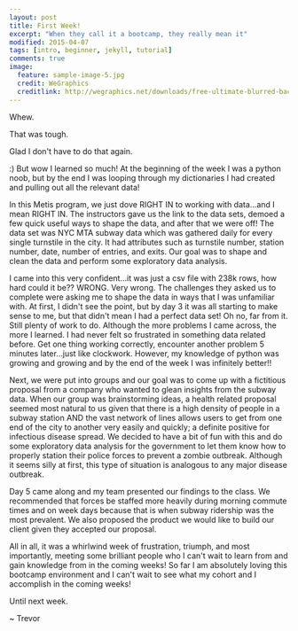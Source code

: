 ```yaml
---
layout: post
title: First Week!
excerpt: "When they call it a bootcamp, they really mean it"
modified: 2015-04-07
tags: [intro, beginner, jekyll, tutorial]
comments: true
image:
  feature: sample-image-5.jpg
  credit: WeGraphics
  creditlink: http://wegraphics.net/downloads/free-ultimate-blurred-background-pack/
---
```


Whew.

That was tough.

Glad I don't have to do that again.



:)
But wow I learned so much!  At the beginning of the week I was a python noob, but by the end
I was looping through my dictionaries I had created and pulling out all the relevant data!

In this Metis program, we just dove RIGHT IN to working with data...and I mean RIGHT IN.
The instructors gave us the link to the data sets, demoed a few quick useful ways to shape
the data, and after that we were off!  The data set was NYC MTA subway data which was gathered daily
for every single turnstile in the city.  It had attributes such as turnstile number, station number,
date, number of entries, and exits.  Our goal was to shape and clean the data and perform
some exploratory data analysis.

I came into this very confident...it was just a csv file with 238k rows, how hard could it be??
WRONG. Very wrong.  The challenges they asked us to complete were asking me to shape the data
in ways that I was unfamiliar with.  At first, I didn't see the point, but by day 3 it was
all starting to make sense to me, but that didn't mean I had a perfect data set!  Oh no,
far from it.  Still plenty of work to do.  Although the more problems I came across, the more
I learned.  I had never felt so frustrated in something data related before.  Get one thing working
correctly, encounter another problem 5 minutes later...just like clockwork.  However,
my knowledge of python was growing and growing and by the end of the week I was infinitely better!!

Next, we were put into groups and our goal was to come up with a fictitious proposal from a company
who wanted to glean insights from the subway data.  When our group was brainstorming ideas,
a health related proposal seemed most natural to us given that there is a high density of people in a
subway station AND the vast network of lines allows users to get from one end of the city to another
very easily and quickly; a definite positive for infectious disease spread.  We decided to have a bit
of fun with this and do some exploratory data analysis for the government to let them know how to
properly station their police forces to prevent a zombie outbreak.  Although it seems silly at first,
this type of situation is analogous to any major disease outbreak.

Day 5 came along and my team presented our findings to the class.  We recommended that forces be staffed
more heavily during morning commute times and on week days because that is when subway ridership
was the most prevalent.  We also proposed the product we would like to build our client given
they accepted our proposal.  

All in all, it was a whirlwind week of frustration, triumph, and most importantly, meeting some brilliant
people who I can't wait to learn from and gain knowledge from in the coming weeks!  So far I am
absolutely loving this bootcamp environment and I can't wait to see what my cohort and I accomplish
in the coming weeks!

Until next week.

~ Trevor